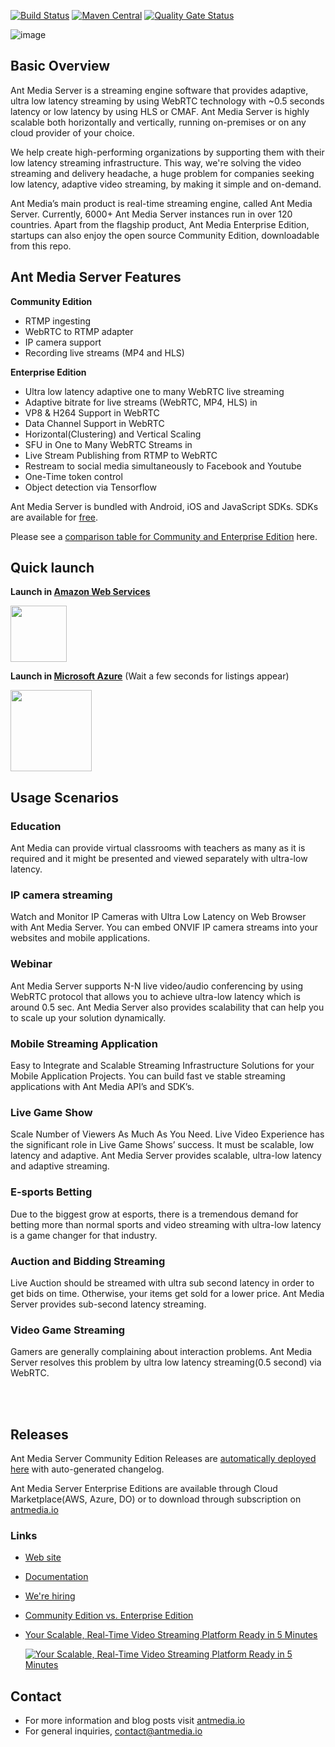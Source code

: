 [![Build Status](https://travis-ci.org/ant-media/Ant-Media-Server.svg?branch=master)](https://travis-ci.org/ant-media/Ant-Media-Server)
[![Maven Central](https://maven-badges.herokuapp.com/maven-central/io.antmedia/ant-media-server/badge.svg)](https://maven-badges.herokuapp.com/maven-central/io.antmedia/ant-media-server)
[![Quality Gate Status](https://sonarcloud.io/api/project_badges/measure?project=io.antmedia%3Aant-media-server&metric=alert_status)](https://sonarcloud.io/dashboard?id=io.antmedia%3Aant-media-server)

![image](https://user-images.githubusercontent.com/54481799/95862105-16cb0e00-0d6b-11eb-9087-88888889825d.png)

## Basic Overview

Ant Media Server is a streaming engine software that provides adaptive, ultra low latency streaming by using WebRTC technology with ~0.5 seconds latency or low latency by using HLS or CMAF. Ant Media Server is highly scalable both horizontally and vertically, running on-premises or on any cloud provider of your choice.

We help create high-performing organizations by supporting them with their low latency streaming infrastructure. This way, we're solving the video streaming and delivery headache, a huge problem for companies seeking low latency, adaptive video streaming, by making it simple and on-demand.

Ant Media’s main product is real-time streaming engine, called Ant Media Server. Currently, 6000+ Ant Media Server instances run in over 120 countries. Apart from the flagship product, Ant Media Enterprise Edition, startups can also enjoy the open source Community Edition, downloadable from this repo. 


## Ant Media Server Features

**Community Edition**

 * RTMP ingesting
 * WebRTC to RTMP adapter
 * IP camera support
 * Recording live streams (MP4 and HLS)

**Enterprise Edition**

 * Ultra low latency adaptive one to many WebRTC live streaming 
 * Adaptive bitrate for live streams (WebRTC, MP4, HLS) in 
 * VP8 & H264 Support in WebRTC 
 * Data Channel Support in WebRTC
 * Horizontal(Clustering) and Vertical Scaling 
 * SFU in One to Many WebRTC Streams in 
 * Live Stream Publishing from RTMP to WebRTC 
 * Restream to social media simultaneously to Facebook and Youtube
 * One-Time token control
 * Object detection via Tensorflow
 
Ant Media Server is bundled with Android, iOS and JavaScript SDKs. SDKs are available for [free](https://antmedia.io/free-webrtc-android-ios-sdk/).

Please see a [comparison table for Community and Enterprise Edition](https://github.com/ant-media/Ant-Media-Server/wiki#community-edition--enterprise-edition) here.

## Quick launch

<b>Launch in [Amazon Web Services](https://aws.amazon.com/marketplace/search/results?x=0&y=0&searchTerms=Ant+Media+Server&page=1&ref_=nav_search_box)</b>

 <a href="https://aws.amazon.com/marketplace/search/results?x=0&y=0&searchTerms=Ant+Media+Server&page=1&ref_=nav_search_box"><img src="https://i1.wp.com/antmedia.io/wp-content/uploads/2019/06/1200px-Amazon_Web_Services_Logo.svg-300x180.png" width=90/></a>

<b>Launch in [Microsoft Azure](https://azuremarketplace.microsoft.com/en-us/marketplace/apps?search=Ant%20Media%20Server&page=1)</b> (Wait a few seconds for listings appear)

 <a href="https://azuremarketplace.microsoft.com/en-us/marketplace/apps?search=Ant%20Media%20Server&page=1"><img src="https://i1.wp.com/antmedia.io/wp-content/uploads/2019/01/azure-e1548153434609.png" width=130/></a>

 
## Usage Scenarios
### Education
Ant Media can provide virtual classrooms with teachers as many as it is required and it might be presented and viewed separately with ultra-low latency.
### IP camera streaming
Watch and Monitor IP Cameras with Ultra Low Latency on Web Browser with Ant Media Server. You can embed ONVIF IP camera streams into your websites and mobile applications.
### Webinar
Ant Media Server supports N-N live video/audio conferencing by using WebRTC protocol that allows you to achieve ultra-low latency which is around 0.5 sec. Ant Media Server also provides scalability that can help you to scale up your solution dynamically.
### Mobile Streaming Application
Easy to Integrate and Scalable Streaming Infrastructure Solutions for your Mobile Application Projects. You can build fast ve stable streaming applications with Ant Media API’s and SDK’s.
### Live Game Show
Scale Number of Viewers As Much As You Need. Live Video Experience has the significant role in Live Game Shows’ success. It must be scalable, low latency and adaptive.  Ant Media Server provides scalable, ultra-low latency and adaptive streaming.
### E-sports Betting
Due to the biggest grow at esports, there is a tremendous demand for betting more   than normal sports and video streaming with ultra-low latency is a game changer for  that industry.
### Auction and Bidding Streaming
Live Auction should be streamed with ultra sub second latency in order to get bids on
time. Otherwise, your items get sold for a lower price. Ant Media Server provides sub-second  latency streaming.
### Video Game Streaming
Gamers are generally complaining about interaction problems. Ant Media Server resolves this problem by ultra low latency streaming(0.5 second) via WebRTC.

<br/>
<br/>

## Releases

Ant Media Server Community Edition Releases are [automatically deployed here](https://github.com/ant-media/Ant-Media-Server/releases) with auto-generated changelog. 

Ant Media Server Enterprise Editions are available through Cloud Marketplace(AWS, Azure, DO) or to download through subscription on [antmedia.io](https://antmedia.io)   


### Links

* [Web site](https://antmedia.io)
* [Documentation](https://github.com/ant-media/Ant-Media-Server/wiki)
* [We're hiring](https://angel.co/company/ant-media-1)
* [Community Edition vs. Enterprise Edition](https://github.com/ant-media/Ant-Media-Server/wiki#community-edition--enterprise-edition) 
* [Your Scalable, Real-Time Video Streaming Platform Ready in 5 Minutes](https://www.youtube.com/watch?v=y7bP0u0jQRQ)
 
  [![Your Scalable, Real-Time Video Streaming Platform Ready in 5 Minutes](https://img.youtube.com/vi/y7bP0u0jQRQ/0.jpg)](https://www.youtube.com/watch?v=y7bP0u0jQRQ)

## Contact

* For more information and blog posts visit [antmedia.io](https://antmedia.io/blog/)
* For general inquiries, [contact@antmedia.io](mailto:contact@antmedia.io)
